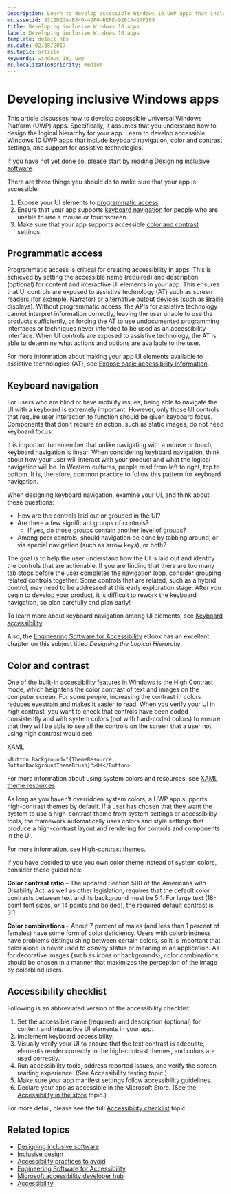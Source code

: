 ```yaml
---
Description: Learn to develop accessible Windows 10 UWP apps that include keyboard navigation, color and contrast settings, and support for assistive technologies.
ms.assetid: 9311D23A-B340-42F0-BEFE-9261442AF108
title: Developing inclusive Windows 10 apps
label: Developing inclusive Windows 10 apps
template: detail.hbs
ms.date: 02/08/2017
ms.topic: article
keywords: windows 10, uwp
ms.localizationpriority: medium
---
```

# Developing inclusive Windows apps  

This article discusses how to develop accessible Universal Windows Platform (UWP) apps. Specifically, it assumes that you understand how to design the logical hierarchy for your app. Learn to develop accessible Windows 10 UWP apps that include keyboard navigation, color and contrast settings, and support for assistive technologies.

If you have not yet done so, please start by reading [Designing inclusive software](designing-inclusive-software.md).

There are three things you should do to make sure that your app is accessible:

1. Expose your UI elements to [programmatic access](#programmatic-access).
2. Ensure that your app supports [keyboard navigation](#keyboard-navigation) for people who are unable to use a mouse or touchscreen.
3. Make sure that your app supports accessible [color and contrast](#color-and-contrast) settings.

## Programmatic access  
Programmatic access is critical for creating accessibility in apps. This is achieved by setting the accessible name (required) and description (optional) for content and interactive UI elements in your app. This ensures that UI controls are exposed to assistive technology (AT) such as screen readers (for example, Narrator) or alternative output devices (such as Braille displays). Without programmatic access, the APIs for assistive technology cannot interpret information correctly, leaving the user unable to use the products sufficiently, or forcing the AT to use undocumented programming interfaces or techniques never intended to be used as an accessibility interface. When UI controls are exposed to assistive technology, the AT is able to determine what actions and options are available to the user.  

For more information about making your app UI elements available to assistive technologies (AT), see [Expose basic accessibility information](basic-accessibility-information.md).

## Keyboard navigation  
For users who are blind or have mobility issues, being able to navigate the UI with a keyboard is extremely important. However, only those UI controls that require user interaction to function should be given keyboard focus. Components that don’t require an action, such as static images, do not need keyboard focus.  

It is important to remember that unlike navigating with a mouse or touch, keyboard navigation is linear. When considering keyboard navigation, think about how your user will interact with your product and what the logical navigation will be. In Western cultures, people read from left to right, top to bottom. It is, therefore, common practice to follow this pattern for keyboard navigation.  

When designing keyboard navigation, examine your UI, and think about these questions:
* How are the controls laid out or grouped in the UI?
* Are there a few significant groups of controls?
    * If yes, do those groups contain another level of groups?
* 	Among peer controls, should navigation be done by tabbing around, or via special navigation (such as arrow keys), or both?

The goal is to help the user understand how the UI is laid out and identify the controls that are actionable. If you are finding that there are too many tab stops before the user completes the navigation loop, consider grouping related controls together. Some controls that are related, such as a hybrid control, may need to be addressed at this early exploration stage. After you begin to develop your product, it is difficult to rework the keyboard navigation, so plan carefully and plan early!  

To learn more about keyboard navigation among UI elements, see [Keyboard accessibility](keyboard-accessibility.md).  

Also, the [Engineering Software for Accessibility](https://www.microsoft.com/download/details.aspx?id=19262) eBook has an excellent chapter on this subject titled _Designing the Logical Hierarchy_.

## Color and contrast  
One of the built-in accessibility features in Windows is the High Contrast mode, which heightens the color contrast of text and images on the computer screen. For some people, increasing the contrast in colors reduces eyestrain and makes it easier to read. When you verify your UI in high contrast, you want to check that controls have been coded consistently and with system colors (not with hard-coded colors) to ensure that they will be able to see all the controls on the screen that a user not using high contrast would see.  

XAML
```xaml
<Button Background="{ThemeResource ButtonBackgroundThemeBrush}">OK</Button>
```
For more information about using system colors and resources, see [XAML theme resources](../controls-and-patterns/xaml-theme-resources.md).

As long as you haven’t overridden system colors, a UWP app supports high-contrast themes by default. If a user has chosen that they want the system to use a high-contrast theme from system settings or accessibility tools, the framework automatically uses colors and style settings that produce a high-contrast layout and rendering for controls and components in the UI.   

For more information, see [High-contrast themes](high-contrast-themes.md).  

If you have decided to use you own color theme instead of system colors, consider these guidelines:  

**Color contrast ratio** – The updated Section 508 of the Americans with Disability Act, as well as other legislation, requires that the default color contrasts between text and its background must be 5:1. For large text (18-point font sizes, or 14 points and bolded), the required default contrast is 3:1.  

**Color  combinations** – About 7 percent of males (and less than 1 percent of females) have some form of color deficiency. Users with colorblindness have problems distinguishing between certain colors, so it is important that color alone is never used to convey status or meaning in an application. As for decorative images (such as icons or backgrounds), color combinations should be chosen in a manner that maximizes the perception of the image by colorblind users.  

## Accessibility checklist  
Following is an abbreviated version of the accessibility checklist:

1. Set the accessible name (required) and description (optional) for content and interactive UI elements in your app.
2. Implement keyboard accessibility.
3. Visually verify your UI to ensure that the text contrast is adequate, elements render correctly in the high-contrast themes, and colors are used correctly.
4. Run accessibility tools, address reported issues, and verify the screen reading experience. (See Accessibility testing topic.)
5. Make sure your app manifest settings follow accessibility guidelines.
6. Declare your app as accessible in the Microsoft Store. (See the [Accessibility in the store](accessibility-in-the-store.md) topic.)

For more detail, please see the full [Accessibility checklist](accessibility-checklist.md) topic.

## Related topics  
* [Designing inclusive software](designing-inclusive-software.md)  
* [Inclusive design](http://design.microsoft.com/inclusive)
* [Accessibility practices to avoid](practices-to-avoid.md)
* [Engineering Software for Accessibility](https://www.microsoft.com/download/details.aspx?id=19262)
* [Microsoft accessibility developer hub](https://msdn.microsoft.com/enable)
* [Accessibility](accessibility.md)
